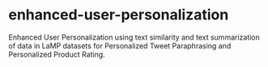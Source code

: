 # enhanced-user-personalization
 Enhanced User Personalization using text similarity and text summarization of data in LaMP datasets for Personalized Tweet Paraphrasing and Personalized Product Rating.
